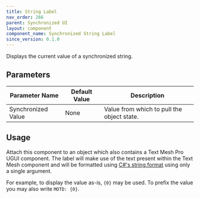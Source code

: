 ```yaml
---
title: String Label
nav_order: 266
parent: Synchronized UI
layout: component
component_name: Synchronized String Label
since_version: 0.1.0
---
```


Displays the current value of a synchronized string.

## Parameters

| Parameter Name     | Default Value | Description                                |
|--------------------|---------------|--------------------------------------------|
| Synchronized Value | None          | Value from which to pull the object state. |

## Usage

Attach this component to an object which also contains a Text Mesh Pro UGUI component. The label will make use of the
text present within the Text Mesh component and will be formatted using [C#'s string.format][string-format] using only
a single argument.

For example, to display the value as-is, `{0}` may be used. To prefix the value you may also write `MOTD: {0}`.

[string-format]: https://learn.microsoft.com/en-us/dotnet/fundamentals/runtime-libraries/system-string-format